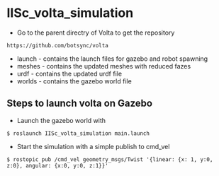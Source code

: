 # IISc_volta_simulation
* Go to the parent directry of Volta to get the repository
```
https://github.com/botsync/volta   
```

* launch - contains the launch files for gazebo and robot spawning
* meshes - contains the updated meshes with reduced fazes
* urdf - contains the updated urdf file
* worlds - contains the gazebo world file

## Steps to launch volta on Gazebo
* Launch the gazebo world with
```
$ roslaunch IISc_volta_simulation main.launch
```

* Start the simulation with a simple publish to cmd_vel
```
$ rostopic pub /cmd_vel geometry_msgs/Twist '{linear: {x: 1, y:0, z:0}, angular: {x:0, y:0, z:1}}'
```

